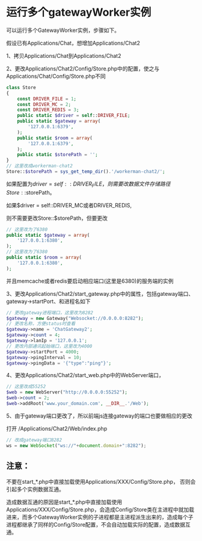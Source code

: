 # 运行多个gatewayWorker实例
可以运行多个GatewayWorker实例，步骤如下。

假设已有Applications/Chat，想增加Applications/Chat2

1、拷贝Applications/Chat到Applications/Chat2

2、更改Applications/Chat2/Config/Store.php中的配置，使之与Applications/Chat/Config/Store.php不同
```php
class Store
{
    const DRIVER_FILE = 1;
    const DRIVER_MC = 2;
    const DRIVER_REDIS = 3;
    public static $driver = self::DRIVER_FILE;
    public static $gateway = array(
        '127.0.0.1:6379',
    );
    public static $room = array(
        '127.0.0.1:6379',
    );
    public static $storePath = '';
}
// 这里改成workerman-chat2
Store::$storePath = sys_get_temp_dir().'/workerman-chat2/';
```
如果配置为$driver = self::DRIVER_FILE，则需要改数据文件存储路径Store::$storePath。

如果$driver = self::DRIVER_MC或者DRIVER_REDIS,

则不需要更改Store::$storePath，但要更改
```php
// 这里改为了6380
public static $gateway = array(
    '127.0.0.1:6380',
);
// 这里改为了6380
public static $room = array(
    '127.0.0.1:6380',
);
```
并且memcache或者redis要启动相应端口(这里是6380)的服务端的实例


3、更改Applications/Chat2/start_gateway.php中的属性，包括gateway端口、gateway->startPort、和进程名如下

```php
// 更改gateway进程端口，这里改为8282
$gateway = new Gateway("Websocket://0.0.0.0:8282");
// 更改名称，方便status时查看
$gateway->name = 'ChatGateway2';
$gateway->count = 4;
$gateway->lanIp = '127.0.0.1';
// 更改内部通讯起始端口，这里改为4000
$gateway->startPort = 4000;
$gateway->pingInterval = 10;
$gateway->pingData = '{"type":"ping"}';
```

4、更改Applications/Chat2/start_web.php中的WebServer端口，

```php
// 这里改成55252
$web = new WebServer("http://0.0.0.0:55252");
$web->count = 2;
$web->addRoot('www.your_domain.com', __DIR__.'/Web');
```

5、由于gateway端口更改了，所以前端js连接gateway的端口也要做相应的更改

打开 /Applications/Chat2/Web/index.php

```javascript
// 改成gateway端口8282
ws = new WebSocket("ws://"+document.domain+":8282");
```

## 注意：
不要在start_*.php中直接加载使用Applications/XXX/Config/Store.php，
否则会引起多个实例数据互通。

造成数据互通的原因是start_*.php中直接加载使用Applications/XXX/Config/Store.php，会造成Config/Store类在主进程中就加载进来，而多个GatewayWorker实例的子进程都是主进程派生出来的，造成每个子进程都继承了同样的Config/Store配置，不会自动加载实际的配置，造成数据互通。
